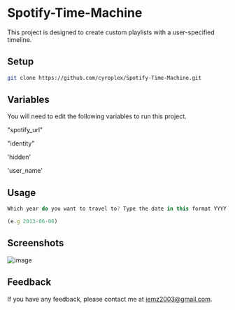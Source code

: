 # Spotify-Time-Machine

This project is designed to create custom playlists with a user-specified timeline.

## Setup 

```bash 
git clone https://github.com/cyroplex/Spotify-Time-Machine.git
```
    
## Variables

You will need to edit the following variables to run this project.

"spotify_url"

"identity"

'hidden'

'user_name'
## Usage

```javascript
Which year do you want to travel to? Type the date in this format YYYY-MM-DD: 

(e.g 2013-06-06)

```

## Screenshots

![image](https://github.com/cyroplex/Spotify-Time-Machine/assets/112264660/a4e77367-c813-4443-8fc0-f38aec86d4e1)

## Feedback

If you have any feedback, please contact me at iemz2003@gmail.com.
